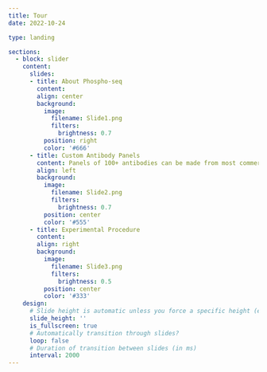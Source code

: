 ```yaml
---
title: Tour
date: 2022-10-24

type: landing

sections:
  - block: slider
    content:
      slides:
      - title: About Phospho-seq
        content: 
        align: center
        background:
          image:
            filename: Slide1.png
            filters:
              brightness: 0.7
          position: right
          color: '#666'
      - title: Custom Antibody Panels
        content: Panels of 100+ antibodies can be made from most commercial antibodies, cheaply and quickly
        align: left
        background:
          image:
            filename: Slide2.png
            filters:
              brightness: 0.7
          position: center
          color: '#555'
      - title: Experimental Procedure
        content: 
        align: right
        background:
          image:
            filename: Slide3.png
            filters:
              brightness: 0.5
          position: center
          color: '#333'
    design:
      # Slide height is automatic unless you force a specific height (e.g. '400px')
      slide_height: ''
      is_fullscreen: true
      # Automatically transition through slides?
      loop: false
      # Duration of transition between slides (in ms)
      interval: 2000
---
```

